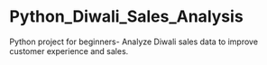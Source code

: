 # Python_Diwali_Sales_Analysis
Python project for beginners- Analyze Diwali sales data to improve customer experience and sales.

